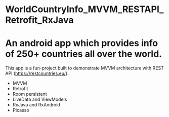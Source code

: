 # WorldCountryInfo_MVVM_RESTAPI_Retrofit_RxJava


<h1>An android app which provides info of 250+ countries all over the world.</h1>

This app is a fun-project built to demonstrate MVVM architecture with REST API (https://restcountries.eu/).

<ul>
  <li>MVVM</li>
  <li>Retrofit</li>
  <li>Room persistent</li>
  <li>LiveData and ViewModels</li>
  <li>RxJava and RxAndroid</li>
  <li>Picasso</li>
  
</ul>  

